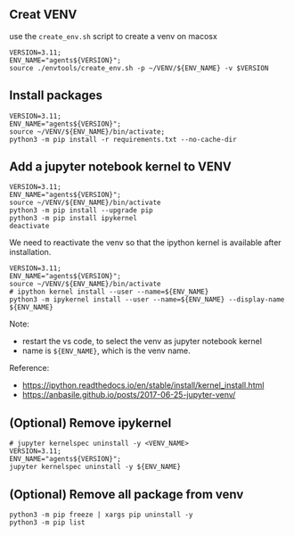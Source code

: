 ## Creat VENV
use the `create_env.sh` script to create a venv on macosx

```shell
VERSION=3.11;
ENV_NAME="agents${VERSION}";
source ./envtools/create_env.sh -p ~/VENV/${ENV_NAME} -v $VERSION
```

## Install packages 
```shell
VERSION=3.11;
ENV_NAME="agents${VERSION}";
source ~/VENV/${ENV_NAME}/bin/activate;
python3 -m pip install -r requirements.txt --no-cache-dir
```

## Add a jupyter notebook kernel to VENV
```shell
VERSION=3.11;
ENV_NAME="agents${VERSION}";
source ~/VENV/${ENV_NAME}/bin/activate
python3 -m pip install --upgrade pip
python3 -m pip install ipykernel
deactivate
```

We need to reactivate the venv so that the ipython kernel is available after installation.
```shell
VERSION=3.11;
ENV_NAME="agents${VERSION}";
source ~/VENV/${ENV_NAME}/bin/activate
# ipython kernel install --user --name=${ENV_NAME}
python3 -m ipykernel install --user --name=${ENV_NAME} --display-name ${ENV_NAME}
```
Note: 
* restart the vs code, to select the venv as jupyter notebook kernel 
* name is `${ENV_NAME}`, which is the venv name.

Reference:
* https://ipython.readthedocs.io/en/stable/install/kernel_install.html
* https://anbasile.github.io/posts/2017-06-25-jupyter-venv/

## (Optional) Remove ipykernel
```shell
# jupyter kernelspec uninstall -y <VENV_NAME>
VERSION=3.11;
ENV_NAME="agents${VERSION}";
jupyter kernelspec uninstall -y ${ENV_NAME}
```

## (Optional) Remove all package from venv
```
python3 -m pip freeze | xargs pip uninstall -y
python3 -m pip list
```